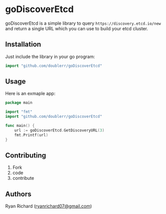# goDiscoverEtcd
goDiscoverEtcd is a simple library to query `https://discovery.etcd.io/new` and return a single URL which you can use to build your etcd cluster.

## Installation
Just include the library in your go program:

```go
import "github.com/doublerr/goDiscoverEtcd"
```

## Usage
Here is an exmaple app:

```go
package main

import "fmt"
import "github.com/doublerr/goDiscoverEtcd"

func main() {
    url := goDiscoverEtcd.GetDiscoveryURL(3)
    fmt.Printf(url)
}
```
## Contributing

1. Fork
2. code
3. contribute

## Authors
Ryan Richard (<ryanrichard07@gmail.com>)

